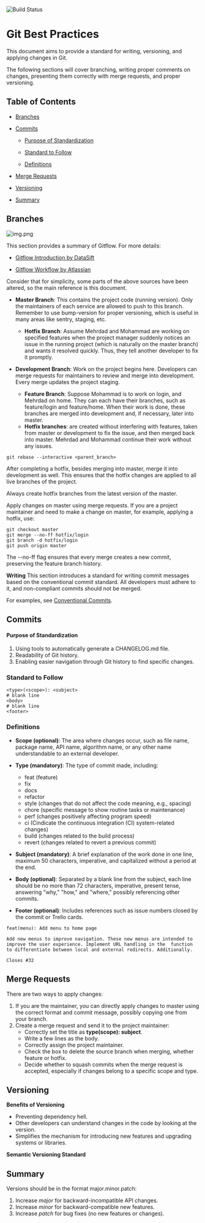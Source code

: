 ![Build Status](https://git-scm.com/images/logo@2x.png)

# Git Best Practices

This document aims to provide a standard for writing, versioning, and applying changes in Git.

The following sections will cover branching, writing proper comments on changes, presenting them correctly with merge
requests, and proper versioning.

## Table of Contents

 - [Branches](#branches)

 - [Commits](#commits)

     - [Purpose of Standardization](#purpose-of-standardization)

   - [Standard to Follow](#standard-to-follow)

   - [Definitions](#definitions)

 - [Merge Requests](#merge-requests)

 - [Versioning](#versioning)

 - [Summary](#summary)


## Branches

![img.png](gitflow.png)

This section provides a summary of Gitflow. For more details:

- [Gitflow Introduction by DataSift]

- [Gitflow Workflow by Atlassian]

Consider that for simplicity, some parts of the above sources have been altered, so the main reference is this document.

- **Master Branch**: This contains the project code (running version). Only the maintainers of each service are allowed
  to push to this branch. Remember to use bump-version for proper versioning, which is useful in many areas like sentry,
  staging, etc.

    - **Hotfix Branch**: Assume Mehrdad and Mohammad are working on specified features when the project manager suddenly
      notices an issue in the running project (which is naturally on the master branch) and wants it resolved quickly.
      Thus, they tell another developer to fix it promptly.


- **Development Branch**: Work on the project begins here. Developers can merge requests for maintainers to review and
  merge into development. Every merge updates the project staging.
    - **Feature Branch**: Suppose Mohammad is to work on login, and Mehrdad on home. They can each have their branches,
      such as feature/login and feature/home. When their work is done, these branches are merged into development and,
      if necessary, later into master.
    - **Hotfix branches**: are created without interfering with features, taken from master or development to fix the
      issue, and then merged back into master. Mehrdad and Mohammad continue their work without any issues.

```
git rebase --interactive <parent_branch>
```

After completing a hotfix, besides merging into master, merge it into development as well. This ensures that the hotfix
changes are applied to all live branches of the project.

Always create hotfix branches from the latest version of the master.

Apply changes on master using merge requests. If you are a project maintainer and need to make a change on master, for
example, applying a hotfix, use:

```
git checkout master
git merge --no-ff hotfix/login
git branch -d hotfix/login
git push origin master
```

The --no-ff flag ensures that every merge creates a new commit, preserving the feature branch history.

**Writing**
This section introduces a standard for writing commit messages based on the conventional commit standard. All developers
must adhere to it, and non-compliant commits should not be merged.

For examples, see [Conventional Commits].

## Commits

#### Purpose of Standardization

1. Using tools to automatically generate a CHANGELOG.md file.
2. Readability of Git history.
3. Enabling easier navigation through Git history to find specific changes.

### Standard to Follow

```
<type>(<scope>): <subject>
# blank line
<body>
# blank line
<footer>
```

### Definitions

- **Scope (optional)**: The area where changes occur, such as file name, package name, API name, algorithm name, or any
  other name understandable to an external developer.

- **Type (mandatory)**: The type of commit made, including:
    - feat (feature)
    - fix
    - docs
    - refactor
    - style (changes that do not affect the code meaning, e.g., spacing)
    - chore (specific message to show routine tasks or maintenance)
    - perf (changes positively affecting program speed)
    - ci (Cindicate the continuous integration (CI) system-related changes)
    - build (changes related to the build process)
    - revert (changes related to revert a previous commit)

- **Subject (mandatory)**: A brief explanation of the work done in one line, maximum 50 characters, imperative, and
  capitalized without a period at the end.

- **Body (optional)**:  Separated by a blank line from the subject, each line should be no more than 72 characters,
  imperative, present tense, answering "why," "how," and "where," possibly referencing other commits.

- **Footer (optional)**: Includes references such as issue numbers closed by the commit or Trello cards.

```
feat(menu): Add menu to home page

Add new menus to improve navigation. These new menus are intended to improve the user experience. Implement URL handling in the  function to differentiate between local and external redirects. Additionally.

Closes #32
```

## Merge Requests

There are two ways to apply changes:

1. If you are the maintainer, you can directly apply changes to master using the correct format and commit message,
   possibly copying one from your branch.
2. Create a merge request and send it to the project maintainer:
    - Correctly set the title as **type(scope): subject**.
    - Write a few lines as the body.
    - Correctly assign the project maintainer.
    - Check the box to delete the source branch when merging, whether feature or hotfix.
    - Decide whether to squash commits when the merge request is accepted, especially if changes belong to a specific
      scope and type.

## Versioning

**Benefits of Versioning**

- Preventing dependency hell.
- Other developers can understand changes in the code by looking at the version.
- Simplifies the mechanism for introducing new features and upgrading systems or libraries.

**Semantic Versioning Standard**

## Summary

Versions should be in the format major.minor.patch:

1. Increase *major* for backward-incompatible API changes.
2. Increase *minor* for backward-compatible new features.
3. Increase *patch* for bug fixes (no new features or changes).


[//]: # (These are reference links used in the body of this note and get stripped out when the markdown processor does its job. There is no need to format nicely because it shouldn't be seen. Thanks SO -)

[Gitflow Introduction by DataSift]: <https://docs.github.com/en/pages>

[Gitflow Workflow by Atlassian]: <https://www.atlassian.com/git/tutorials/comparing-workflows/gitflow-workflow>

[Conventional Commits]: <https://www.conventionalcommits.org>
